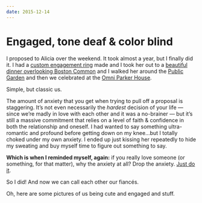 ```yaml
---
date: 2015-12-14
---
```


# Engaged, tone deaf & color blind
<p>I proposed to Alicia over the weekend. It took almost a year, but I finally did it. I had a <a href="http://sophiehughes.com">custom engagement ring</a> made and I took her out to a <a href="http://troquetboston.com">beautiful dinner overlooking Boston Common</a> and I walked her around the <a href="http://www.cityofboston.gov/parks/emerald/Public_Garden.asp">Public Garden</a> and then we celebrated at the <a href="http://www.omnihotels.com/hotels/boston-parker-house">Omni Parker House</a>.&nbsp;</p><p>Simple, but classic us.</p><p>The amount of anxiety that you get when trying to pull off a proposal is staggering. It’s not even necessarily the <em>hardest</em> decision of your life — since we’re madly in love with each other and it was a no-brainer — but it’s still a massive commitment that relies on a level of faith &amp; confidence in both the relationship and oneself. I had wanted to say something ultra-romantic and profound before getting down on my knee…but I totally choked under my own anxiety. I ended up just kissing her repeatedly to hide my sweating and buy myself time to figure out something to say.</p><p><strong>Which is when I reminded myself, again:</strong> if you really love someone (or something, for that matter), why the anxiety at all? Drop the anxiety. <a href="https://www.youtube.com/watch?v=ZXsQAXx_ao0">Just do it</a>.&nbsp;</p><p>So I did! And now we can call each other our fiancés.</p><p>Oh, here are some pictures of us being cute and engaged and stuff.</p>